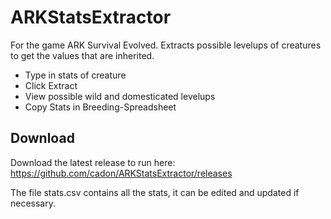 # ARKStatsExtractor
For the game ARK Survival Evolved. Extracts possible levelups of creatures to get the values that are inherited.

* Type in stats of creature
* Click Extract
* View possible wild and domesticated levelups
* Copy Stats in Breeding-Spreadsheet

## Download
Download the latest release to run here: https://github.com/cadon/ARKStatsExtractor/releases

The file stats.csv contains all the stats, it can be edited and updated if necessary.
